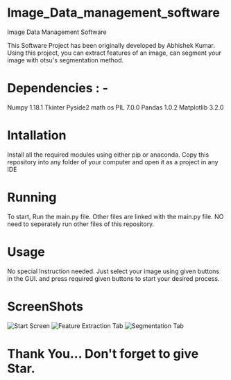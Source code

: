 # Image_Data_management_software
Image Data Management Software

This Software Project has been originally developed by Abhishek Kumar.
Using this project, you can extract features of an image, can segment your image with otsu's segmentation method.

# Dependencies : -
Numpy 1.18.1
Tkinter
Pyside2
math
os
PIL 7.0.0
Pandas 1.0.2
Matplotlib 3.2.0

# Intallation
Install all the required modules using either pip or anaconda. Copy this repository into any folder of your computer and open
it as a project in any IDE

# Running
To start, Run the main.py file. Other files are linked with the main.py file. NO need to seperately run other files of this repository.

# Usage
No special Instruction needed. Just select your image using given buttons in the GUI. and press required given buttons to start your
desired process.

# ScreenShots
![Start Screen](https://photos.app.goo.gl/Js6CfVXCYqf4ngPb7)
![Feature Extraction Tab](https://photos.app.goo.gl/fWWhFTdp4JBn2PGs9)
![Segmentation Tab](https://photos.app.goo.gl/yacTrSK9VCxWT4xK9)

# Thank You... Don't forget to give Star.
